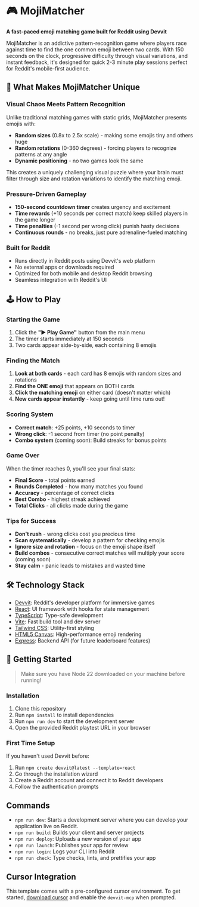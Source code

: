 # 🎮 MojiMatcher

**A fast-paced emoji matching game built for Reddit using Devvit**

MojiMatcher is an addictive pattern-recognition game where players race against time to find the one common emoji between two cards. With 150 seconds on the clock, progressive difficulty through visual variations, and instant feedback, it's designed for quick 2-3 minute play sessions perfect for Reddit's mobile-first audience.

## 🎯 What Makes MojiMatcher Unique

### Visual Chaos Meets Pattern Recognition
Unlike traditional matching games with static grids, MojiMatcher presents emojis with:
- **Random sizes** (0.8x to 2.5x scale) - making some emojis tiny and others huge
- **Random rotations** (0-360 degrees) - forcing players to recognize patterns at any angle
- **Dynamic positioning** - no two games look the same

This creates a uniquely challenging visual puzzle where your brain must filter through size and rotation variations to identify the matching emoji.

### Pressure-Driven Gameplay
- **150-second countdown timer** creates urgency and excitement
- **Time rewards** (+10 seconds per correct match) keep skilled players in the game longer
- **Time penalties** (-1 second per wrong click) punish hasty decisions
- **Continuous rounds** - no breaks, just pure adrenaline-fueled matching

### Built for Reddit
- Runs directly in Reddit posts using Devvit's web platform
- No external apps or downloads required
- Optimized for both mobile and desktop Reddit browsing
- Seamless integration with Reddit's UI

## 🕹️ How to Play

### Starting the Game
1. Click the **"▶️ Play Game"** button from the main menu
2. The timer starts immediately at 150 seconds
3. Two cards appear side-by-side, each containing 8 emojis

### Finding the Match
1. **Look at both cards** - each card has 8 emojis with random sizes and rotations
2. **Find the ONE emoji** that appears on BOTH cards
3. **Click the matching emoji** on either card (doesn't matter which)
4. **New cards appear instantly** - keep going until time runs out!

### Scoring System
- **Correct match**: +25 points, +10 seconds to timer
- **Wrong click**: -1 second from timer (no point penalty)
- **Combo system** (coming soon): Build streaks for bonus points

### Game Over
When the timer reaches 0, you'll see your final stats:
- **Final Score** - total points earned
- **Rounds Completed** - how many matches you found
- **Accuracy** - percentage of correct clicks
- **Best Combo** - highest streak achieved
- **Total Clicks** - all clicks made during the game

### Tips for Success
- **Don't rush** - wrong clicks cost you precious time
- **Scan systematically** - develop a pattern for checking emojis
- **Ignore size and rotation** - focus on the emoji shape itself
- **Build combos** - consecutive correct matches will multiply your score (coming soon)
- **Stay calm** - panic leads to mistakes and wasted time

## 🛠️ Technology Stack

- [Devvit](https://developers.reddit.com/): Reddit's developer platform for immersive games
- [React](https://react.dev/): UI framework with hooks for state management
- [TypeScript](https://www.typescriptlang.org/): Type-safe development
- [Vite](https://vite.dev/): Fast build tool and dev server
- [Tailwind CSS](https://tailwindcss.com/): Utility-first styling
- [HTML5 Canvas](https://developer.mozilla.org/en-US/docs/Web/API/Canvas_API): High-performance emoji rendering
- [Express](https://expressjs.com/): Backend API (for future leaderboard features)

## 🚀 Getting Started

> Make sure you have Node 22 downloaded on your machine before running!

### Installation
1. Clone this repository
2. Run `npm install` to install dependencies
3. Run `npm run dev` to start the development server
4. Open the provided Reddit playtest URL in your browser

### First Time Setup
If you haven't used Devvit before:
1. Run `npm create devvit@latest --template=react`
2. Go through the installation wizard
3. Create a Reddit account and connect it to Reddit developers
4. Follow the authentication prompts

## Commands

- `npm run dev`: Starts a development server where you can develop your application live on Reddit.
- `npm run build`: Builds your client and server projects
- `npm run deploy`: Uploads a new version of your app
- `npm run launch`: Publishes your app for review
- `npm run login`: Logs your CLI into Reddit
- `npm run check`: Type checks, lints, and prettifies your app

## Cursor Integration

This template comes with a pre-configured cursor environment. To get started, [download cursor](https://www.cursor.com/downloads) and enable the `devvit-mcp` when prompted.
